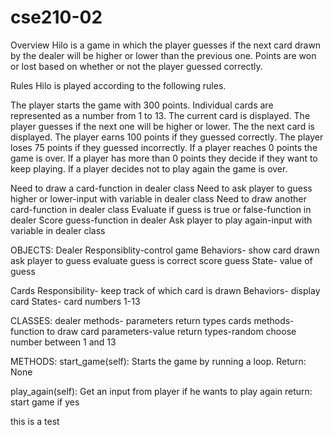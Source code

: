 # cse210-02

Overview
Hilo is a game in which the player guesses if the next card drawn by the dealer will be higher or lower than the previous one. Points are won or lost based on whether or not the player guessed correctly.

Rules
Hilo is played according to the following rules.

The player starts the game with 300 points.
Individual cards are represented as a number from 1 to 13.
The current card is displayed.
The player guesses if the next one will be higher or lower.
The the next card is displayed.
The player earns 100 points if they guessed correctly.
The player loses 75 points if they guessed incorrectly.
If a player reaches 0 points the game is over.
If a player has more than 0 points they decide if they want to keep playing.
If a player decides not to play again the game is over.

Need to draw a card-function in dealer class
Need to ask player to guess higher or lower-input with variable in dealer class
Need to draw another card-function in dealer class
Evaluate if guess is true or false-function in dealer
Score guess-function in dealer
Ask player to play again-input with variable in dealer class



OBJECTS:
Dealer
    Responsiblity-control game
    Behaviors- show card drawn
            ask player to guess
            evaluate guess is correct
            score guess
    State- value of guess

Cards
    Responsibility- keep track of which card is drawn
    Behaviors- display card 
    States- card numbers 1-13


CLASSES:
dealer
    methods-
    parameters
    return types
cards
    methods-function to draw card
    parameters-value
    return types-random choose number between 1 and 13

METHODS:
start_game(self): Starts the game by running a loop.
    Return: None 

play_again(self): Get an input from player if he wants to play again
    return: start game if yes 

 this is a test   
